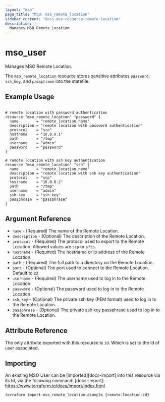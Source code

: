 ```yaml
---
layout: "mso"
page_title: "MSO: mso_remote_location"
sidebar_current: "docs-mso-resource-remote-location"
description: |-
  Manages MSO Remote Location
---
```


# mso_user #

Manages MSO Remote Location.

The `mso_remote_location` resource stores sensitive attributes `password`, `ssh_key`, and `passphrase` into the statefile.

## Example Usage ##

```hcl

# remote location with password authentication
resource "mso_remote_location" "password" {
  name        = "remote_location_name"
  description = "remote location with password authentication"
  protocol    = "scp"
  hostname    = "10.0.0.1"
  path        = "/tmp"
  username    = "admin"
  password    = "password"
}

# remote location with ssh key authentication
resource "mso_remote_location" "ssh" {
  name        = "remote_location_name"
  description = "remote location with ssh key authentication"
  protocol    = "scp"
  hostname    = "10.0.0.2"
  path        = "/tmp"
  username    = "admin"
  ssh_key     = "ssh_key"
  passphrase  = "passphrase"
}

```

## Argument Reference ##

* `name` - (Required) The name of the Remote Location.
* `description` - (Optional) The description of the Remote Location.
* `protocol` - (Required) The protocol used to export to the Remote Location. Allowed values are `scp` or `sftp`.
* `hostname` - (Required) The hostname or ip address of the Remote Location.
* `path` - (Required) The full path to a directory on the Remote Location.
* `port` - (Optional) The port used to connect to the Remote Location.  Default to `22`.
* `username`  - (Required) The username used to log in to the Remote Location.
* `password` - (Optional) The password used to log in to the Remote Location.
* `ssh_key` - (Optional) The private ssh key (PEM format) used to log in to the Remote Location.
* `passphrase` - (Optional) The private ssh key passphrase used to log in to the Remote Location.

## Attribute Reference ##

The only attribute exported with this resource is `id`. Which is set to the id of user associated.

## Importing ##

An existing MSO User can be [imported][docs-import] into this resource via its Id, via the following command: [docs-import]: <https://www.terraform.io/docs/import/index.html>

```bash
terraform import mso_remote_location.example {remote-location-id}
```